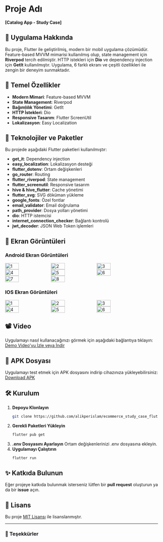 # Proje Adı
**[Catalog App - Study Case]**

## 📱 Uygulama Hakkında
Bu proje, Flutter ile geliştirilmiş, modern bir mobil uygulama çözümüdür. Feature-based MVVM mimarisi kullanılmış olup, state management için **Riverpod** tercih edilmiştir. HTTP istekleri için **Dio** ve dependency injection için **GetIt** kullanılmıştır. Uygulama, 6 farklı ekranı ve çeşitli özellikleri ile zengin bir deneyim sunmaktadır.

## 🎯 Temel Özellikler
- **Modern Mimari**: Feature-based MVVM
- **State Management**: Riverpod
- **Bağımlılık Yönetimi**: GetIt
- **HTTP İstekleri**: Dio
- **Responsive Tasarım**: Flutter ScreenUtil
- **Lokalizasyon**: Easy Localization

## 🚀 Teknolojiler ve Paketler
Bu projede aşağıdaki Flutter paketleri kullanılmıştır:

- **get_it**: Dependency injection
- **easy_localization**: Lokalizasyon desteği
- **flutter_dotenv**: Ortam değişkenleri
- **go_router**: Routing
- **flutter_riverpod**: State management
- **flutter_screenutil**: Responsive tasarım
- **hive & hive_flutter**: Cache yönetimi
- **flutter_svg**: SVG döküman yükleme
- **google_fonts**: Özel fontlar
- **email_validator**: Email doğrulama
- **path_provider**: Dosya yolları yönetimi
- **dio**: HTTP istemcisi
- **internet_connection_checker**: Bağlantı kontrolü
- **jwt_decoder**: JSON Web Token işlemleri

## 📸 Ekran Görüntüleri
### Android Ekran Görüntüleri
<div style="display: flex; flex-wrap: wrap;">
    <img src="https://github.com/alikperislam/alikperislam/tree/main/catalog_app_assets/android/1.jpg" alt = "1" style="width: 30%;">
    <img src="https://github.com/alikperislam/alikperislam/tree/main/catalog_app_assets/android/2.jpg" alt = "2" style="width: 30%;">
    <img src="https://github.com/alikperislam/alikperislam/tree/main/catalog_app_assets/android/3.jpg" alt = "3" style="width: 30%;">
    <img src="https://github.com/alikperislam/alikperislam/tree/main/catalog_app_assets/android/4.jpg" alt = "4" style="width: 30%;">
    <img src="https://github.com/alikperislam/alikperislam/tree/main/catalog_app_assets/android/5.jpg" alt = "5" style="width: 30%;">
    <img src="https://github.com/alikperislam/alikperislam/tree/main/catalog_app_assets/android/6.jpg" alt = "6" style="width: 30%;">
    <img src="https://github.com/alikperislam/alikperislam/tree/main/catalog_app_assets/android/7.jpg" alt = "7" style="width: 30%;">
    <img src="https://github.com/alikperislam/alikperislam/tree/main/catalog_app_assets/android/8.jpg" alt = "8" style="width: 30%;">
</div>

### IOS Ekran Görüntüleri
<div style="display: flex; flex-wrap: wrap;">
    <img src="https://github.com/alikperislam/alikperislam/tree/main/catalog_app_assets/ios/1.png" alt = "1" style="width: 30%;">
    <img src="https://github.com/alikperislam/alikperislam/tree/main/catalog_app_assets/ios/2.png" alt = "2" style="width: 30%;">
    <img src="https://github.com/alikperislam/alikperislam/tree/main/catalog_app_assets/ios/3.png" alt = "3" style="width: 30%;">
    <img src="https://github.com/alikperislam/alikperislam/tree/main/catalog_app_assets/ios/4.png" alt = "4" style="width: 30%;">
    <img src="https://github.com/alikperislam/alikperislam/tree/main/catalog_app_assets/ios/5.png" alt = "5" style="width: 30%;">
    <img src="https://github.com/alikperislam/alikperislam/tree/main/catalog_app_assets/ios/6.png" alt = "6" style="width: 30%;">
</div>

## 📽️ Video  
Uygulamayı nasıl kullanacağınızı görmek için aşağıdaki bağlantıya tıklayın:  
[Demo Video'yu İzle veya İndir](https://github.com/alikperislam/alikperislam/raw/main/catalog_app_assets/app.mp4)

## 📂 APK Dosyası
Uygulamayı test etmek için APK dosyasını indirip cihazınıza yükleyebilirsiniz:
[Download APK](https://github.com/alikperislam/alikperislam/blob/main/catalog_app_assets/app-release.apk)

## 🛠️ Kurulum
1. **Depoyu Klonlayın**
   ```bash
   git clone https://github.com/alikperislam/ecommerce_study_case_flutter_mvvm_riverpod.git
   ```
2. **Gerekli Paketleri Yükleyin**
   ```bash
   flutter pub get
   ```
3. **.env Dosyasını Ayarlayın**
   Ortam değişkenlerinizi .env dosyasına ekleyin.
4. **Uygulamayı Çalıştırın**
   ```bash
   flutter run
   ```

## ✨ Katkıda Bulunun
Eğer projeye katkıda bulunmak isterseniz lütfen bir **pull request** oluşturun ya da bir **issue** açın.

## 📜 Lisans
Bu proje [MIT Lisansı](LICENSE) ile lisanslanmıştır.

---

### 👏 Teşekkürler

